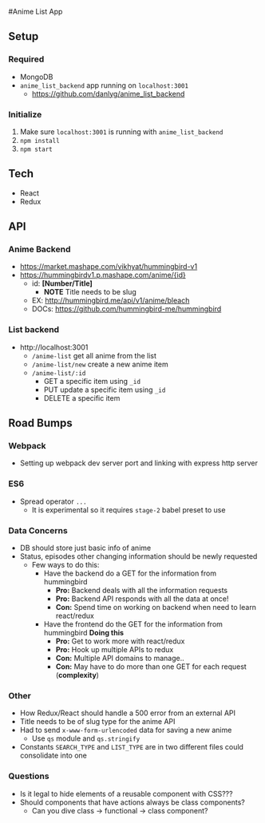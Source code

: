 #Anime List App

## Setup
### Required
- MongoDB
- `anime_list_backend` app running on `localhost:3001`
  - https://github.com/danlyg/anime_list_backend

### Initialize
1. Make sure `localhost:3001` is running with `anime_list_backend`
2. `npm install`
3. `npm start`

## Tech
- React
- Redux

## API
### Anime Backend
- https://market.mashape.com/vikhyat/hummingbird-v1
- https://hummingbirdv1.p.mashape.com/anime/{id}
  - id: **[Number/Title]**
    - **NOTE** Title needs to be slug
  - EX: http://hummingbird.me/api/v1/anime/bleach
  - DOCs: https://github.com/hummingbird-me/hummingbird
### List backend
- http://localhost:3001
  - `/anime-list` get all anime from the list
  - `/anime-list/new` create a new anime item
  - `/anime-list/:id`
    - GET a specific item using `_id`
    - PUT update a specific item using `_id`
    - DELETE a specific item

## Road Bumps
### Webpack
- Setting up webpack dev server port and linking with express http server

### ES6
- Spread operator `...`
  - It is experimental so it requires `stage-2` babel preset to use

### Data Concerns
- DB should store just basic info of anime
- Status, episodes other changing information should be newly requested
  - Few ways to do this:
    - Have the backend do a GET for the information from hummingbird
      - **Pro:** Backend deals with all the information requests
      - **Pro:** Backend API responds with all the data at once!
      - **Con:** Spend time on working on backend when need to learn react/redux
    - Have the frontend do the GET for the information from hummingbird **Doing this**
      - **Pro:** Get to work more with react/redux
      - **Pro:** Hook up multiple APIs to redux
      - **Con:** Multiple API domains to manage..
      - **Con:** May have to do more than one GET for each request (**complexity**)

### Other
- How Redux/React should handle a 500 error from an external API
- Title needs to be of slug type for the anime API
- Had to send `x-www-form-urlencoded` data for saving a new anime
  - Use `qs` module and `qs.stringify`
- Constants `SEARCH_TYPE` and `LIST_TYPE` are in two different files could consolidate into one

### Questions
- Is it legal to hide elements of a reusable component with CSS???
- Should components that have actions always be class components?
  - Can you dive class -> functional -> class component?
